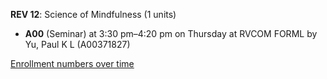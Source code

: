 **REV 12**: Science of Mindfulness (1 units)

- **A00** (Seminar) at 3:30 pm–4:20 pm on Thursday at RVCOM FORML by Yu, Paul K L (A00371827)

[Enrollment numbers over time](./REV12.tsv)
